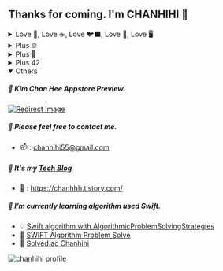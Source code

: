 ## Thanks for coming. I'm CHANHIHI 👋

<details>
<summary> Love 🍏, Love ☕️, Love 🐦‍⬛, Love 📱, Love 🖥 </summary>

## Love Apple ecosystem, Cocoa, Swift, iOS, macOS

## 모바일 / 클라이언트 개발 2021.09 ~ 진행중

### 🖥 42Box macOS 앱으로 클라이언트 개발을 시작하였습니다.

- 42서울 학생들의 일상적인 불편함을 줄이고, 자주 사용하는 웹 서비스를 쉽게 접근할 수 있도록 모은 플랫폼 앱입니다.
- [📎 42 Box macOS Github](https://github.com/42Box)

</br>

### 📱 42Box iOS 앱으로 모바일 개발을 시작하였습니다.

- 42Box macOS 애플리케이션을 iOS로 모바일 환경에 맞춰 마이그레이션하여 배포하였습니다.
- 여러 웹 링크를 쉽게 저장하고 폴더별로 정리하여 손쉽게 접근할 수 있는 앱을 만들었습니다.
- [📎 42 Box iOS Github](https://github.com/42Box/iOS)
- [🍏 42 Box Appstore Link](https://apps.apple.com/in/app/42box/id6499335551)

</br>

### 🐦‍⬛ Swift/C++로 알고리즘 문제 풀이(PS)를 하고 있습니다.

- 2024년 10월 20일 기준, Swift로 약 540문제, C++17로 85문제의 알고리즘 문제를 해결했습니다.
- [📎 Solved.ad Chanhihi ![image](https://github.com/user-attachments/assets/9d76acd6-d6bc-4af0-a1e4-c5edbcd1dc28)](https://solved.ac/profile/chanhihi)

</br>

### 🍏 Modular Architecture를 학습하고 프로젝트에 적용한 경험이 있습니다.

- 3D 단백질 구조를 시각화하는 프로젝트(SceneKit 사용)
- Tuist를 활용하여 각 모듈을 레이어별로 분리하고, 객체지향 원칙을 중점으로 프로그래밍을 진행했습니다.
- [📎 Swifty Proteins](https://github.com/chanheki/swifty-proteins)

</br>

### ☕️ open-meteo/sdk 오픈소스에 기여한 경험이 있습니다.

- SwiftUI에 익숙해지기 위해 토이 프로젝트를 진행하던 중, 날씨 관련 OpenAPI SDK에 기여했습니다.
- [📎 Side Weather App + OpenAPI(open-meteo)](https://github.com/chanheki/mobileModule03)
    - [🧑 open-meteo/sdk Swift Contributors](https://github.com/open-meteo/sdk)

</br>

### 🕹 그 외 토이 프로젝트

- [📎 Side Calculator App + Expression](https://github.com/chanheki/mobileModule00)
- [📎 Side Delivery App](https://github.com/PPang-Delivery/PPang-Delivery)

</br>

---

</br>

</details>

<details>
<summary> Plus 🌐 </summary>

## 웹 개발 2022.09 ~ 진행중

### 도서관 웹 서비스 [집현전](42library.kr) (2022.09 시작)

- 22년 9월 42library에서 [백엔드](https://github.com/jiphyeonjeon-42/backend)개발로 시작
- 23년 부터 클라이언트 개발자로 전향 후 메인테이너로써 활동하여 [프론트엔드](https://github.com/jiphyeonjeon-42/backend)에 직간접적으로 도움을 주고 있습니다.
- [🌐 42 도서관 집현전 서비스 바로가기](https://42library.kr/)

</br>

### 생성형 AI를 사용하여 편지 형태로 나타낸 유저 맞춤형 기록 서비스 [심심조각](https://www.dear-my-peace.site/) (2024.06 시작)

- 24년 ReacNative로 iOS + 웹 까지 함께 개발 [클라이언트](https://github.com/DearMyPeace/simsim-client)담당
- [🌐 심심조각 서비스 바로가기](https://dear-my-peace.site/)

</br>

---

</br>

</details>

<details>
<summary> Plus 🤖 </summary>

## 펌웨어 개발 2020.01 ~ 2021.09

저는 임베디드(펌웨어)분야에서 SW개발의 21개월의 경력이 있습니다. ⌚️

### 담당 업무

- C/C++, C#을 사용한 펌웨어 및 테스트 툴의 개발, 연구, 제작
- Infineon Creator를 활용한 ARM Cortex-M0+ 코어 기반의 베어 메탈 프로그래밍
- Winform을 이용한 FTM 테스트 툴 제작 및 블루투스를 통한 스마트워치 연동 테스트
- BLE를 통한 모바일 앱과 연동 (독자 프로토콜 개발)

</br>

### 담당 프로젝트

- 스마트워치 디바이스의 펌웨어 개발 및 테스팅
- 캠핑카 터치 컨트롤 패널 개발
- 적외선(IR) 리모트 컨트롤러 개발 및 테스팅
- TPMS 테스트 툴 개발

</br>

### 경험
- 사용자 중심 설계와 시스템 안정성의 중요성 경험
- zeplin을 통한 디자이너와 협업 경험

</br>

---

</br>

</details>

<details>
<summary> Plus 42 </summary>

## 42서울 7기 카뎃 2022.07 ~ 2024.07

### C++98로 개발한 HTTP/1.1 기반 Webserver

- POSIX / KQueue 기반 웹 서버 프로그램입니다.
- HTTP 1.1 기반으로 Method CRUD 구현하였습니다.
- [📎 Webserver](https://github.com/MyLittleWebServer/webserv)

</br>

### Web Socket을 활용한 핑퐁 게임 구현 (프론트앤드)

- Next.JS(App Router) / React를 사용하여 개발 하였습니다.
- [📎 Trascendence](https://github.com/LastExTrascendence/frontend)

</br>

### 활동

- [🧑🏻‍💻 chanheki](https://github.com/chanheki)
- 7기 곤마스터 (2023.11 ~ 2024.04)
- 도서관 동아리 집현전 회장 (2022.11 ~ 2024.07)

![image](https://github.com/user-attachments/assets/7bfef225-3c37-433f-b645-dc739a3b43cf)

</br>

---

</br>

</details>

<details open>
<summary> Others </summary>

##### 🍏 Kim Chan Hee Appstore Preview.

[![Redirect Image](https://github.com/user-attachments/assets/ebbe2fd9-a4ec-47f6-8d21-4ed29113802c)](https://url.kr/x9a556)

##### 💬 Please feel free to contact me.
 + 📫 : chanhihi55@gmail.com

##### 💾 It's my [Tech Blog]
  +  📎 : https://chanhhh.tistory.com/

##### 🌱 I’m currently learning algorithm used Swift.
  + 💡 [Swift algorithm with AlgorithmicProblemSolvingStrategies]
  + 🤔 [SWIFT Algorithm Problem Solve]
  + 📎 [Solved.ac Chanhihi](https://solved.ac/profile/chanhihi)

![chanhihi profile](http://mazandi.herokuapp.com/api?handle=chanhihi&theme=dark)

</details>


<!-- ### 저는 IOS 개발자를 지망하고 있습니다. 🍏 
#### 저는 펌웨어 개발자로 한번 다녀온 경험이 있습니다. (주력 BLE, 약 2년) 🔭 

##### 🌱 swift를 사용해서 알고리즘 공부중에 있습니다.
  + 🤔 [SWIFT Algorithm]
##### 📖 현재 [42SEOUL] 7기 카뎃입니다.
  + 🧑🏻‍💻 : chanheki
##### 💾 [Tech Blog]도 운영중입니다.
  +  📎 : https://chanhhh.tistory.com/
##### 💬 궁금하신 점이 있으시다면 연락주세요.
 + 📫 : chanhihi55@gmail.com
-->

[Tech Blog]: https://chanhhh.tistory.com/ "chanhhh_tstory"
[SWIFT Algorithm Problem Solve]: https://github.com/chanhihi/Swift-Storage#-repositories-written-in-swift-language "swift_storage"
[Swift algorithm with AlgorithmicProblemSolvingStrategies]: https://github.com/chanheki/AlgorithmicProblemSolvingStrategies "AlgorithmicProblemSolvingStrategies"
[42SEOUL]: https://42seoul.kr/seoul42/contents/view?contentsNo=14&level=2&menuNo=30 "42seoul_studies"
[repositories]: https://github.com/chanheki "chanheki 42 repositories"

<!--
**chanhihi/chanhihi** is a ✨ _special_ ✨ repository because its `README.md` (this file) appears on your GitHub profile.

Here are some ideas to get you started:

#### I`m always do my best in a positive attitude. 
I like collaboration because I like to meet and talk to people.

---

- 🔭 I’m currently working on ...
- 🌱 I’m currently learning ...
- 👯 I’m looking to collaborate on ...
- 🤔 I’m looking for help with ...
- 💬 Ask me about ...
- 📫 How to reach me: ...
- 😄 Pronouns: ...
- ⚡ Fun fact: ...
-->

<!-- 영문 버전

</br>
##### 🍏 These are swift-based projects.
- [📎 42 Box iOS Github](https://github.com/42Box/iOS)
    - [🍏 42 Box Appstore](https://apps.apple.com/in/app/42box/id6499335551)
    - 42Box can easily store multiple web links and organize them by folder.
- [📎 42 Box macOS Github](https://github.com/42Box)
    - 42Box macOS Version
- [📎 Swifty Proteins](https://github.com/chanheki/swifty-proteins)
    - 3D Protein Structure Visualization Project (PDB)
    - Modular Architecture
- [📎 Side Weather App + OpenAPI(open-meteo)](https://github.com/chanheki/mobileModule03)
    - [🧑 open-meteo/sdk Swift Contributors](https://github.com/open-meteo/sdk)
- [📎 Side Calculator App + Expression](https://github.com/chanheki/mobileModule00)
- [📎 Side Delivery App](https://github.com/PPang-Delivery/PPang-Delivery)
</br>

##### 🌐 These are the projects created with my web stack.
- [📎 42 도서관 집현전 Develop FE/BE](https://github.com/jiphyeonjeon-42/frontend)
    - [🌐 42 도서관 집현전](https://42library.kr/)
- [📎 42 Box CI/CD Management FE](https://github.com/42Box/front-end2.0)
- [📎 Web Sockets을 이용한 PingPong Game FE](https://github.com/LastExTrascendence/frontend)
- [📎 C++98로 개발한 Webserver](https://github.com/MyLittleWebServer/webserv)
</br>

##### 📖 I’m currently [42SEOUL] 7th Learner.
  + 🧑🏻‍💻 : chanheki [repositories]

##### 🧶 Private
- [Blog](https://chanhhh.tistory.com/)
- [Insta](https://www.instagram.com/_20200505_/)

-->
